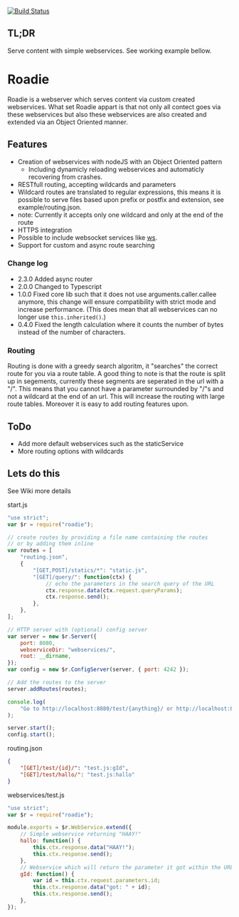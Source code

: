[![Build Status](https://travis-ci.org/blackshadev/Roadie.svg)](https://travis-ci.org/blackshadev/Roadie)

## TL;DR

Serve content with simple webservices. See working example bellow.

# Roadie

Roadie is a webserver which serves content via custom created webservices.
What set Roadie appart is that not only all contect goes via these webservices but also these webservices are also created and extended via an Object Oriented manner.

## Features

*   Creation of webservices with nodeJS with an Object Oriented pattern
    *   Including dynamicly reloading webservices and automaticly recovering from crashes.
*   RESTfull routing, accepting wildcards and parameters
*   Wildcard routes are translated to regular expressions, this means it is possible to serve files based upon prefix or postfix and extension, see example/routing.json.
*   note: Currently it accepts only one wildcard and only at the end of the route
*   HTTPS integration
*   Possible to include websocket services like [ws](https://github.com/websockets/ws).
*   Support for custom and async route searching

### Change log

*   2.3.0 Added async router
*   2.0.0 Changed to Typescript
*   1.0.0 Fixed core lib such that it does not use arguments.caller.callee anymore, this change will ensure compatibility with strict mode and increase performance. (This does mean that all webservices can no longer use `this.inherited()`.)
*   0.4.0 Fixed the length calculation where it counts the number of bytes instead of the number of characters.

### Routing

Routing is done with a greedy search algoritm, it "searches" the correct route for you via a route
table. A good thing to note is that the route is split up in segements,
currently these segments are seperated in the url with a "/". This means
that you cannot have a parameter surrounded by "/"s and not a wildcard at the
end of an url. This will increase the routing with large route tables. Moreover it is easy to add routing features upon.

## ToDo

*   Add more default webservices such as the staticService
*   More routing options with wildcards

## Lets do this

See Wiki more details

start.js

```javascript
"use strict";
var $r = require("roadie");

// create routes by providing a file name containing the routes
// or by adding them inline
var routes = [
    "routing.json",
    {
        "[GET,POST]/statics/*": "static.js",
        "[GET]/query/": function(ctx) {
            // echo the parameters in the search query of the URL
            ctx.response.data(ctx.request.queryParams);
            ctx.response.send();
        },
    },
];

// HTTP server with (optional) config server
var server = new $r.Server({
    port: 8080,
    webserviceDir: "webservices/",
    root: __dirname,
});
var config = new $r.ConfigServer(server, { port: 4242 });

// Add the routes to the server
server.addRoutes(routes);

console.log(
    "Go to http://localhost:8080/test/{anything}/ or http://localhost:8080/statics/test.html",
);

server.start();
config.start();
```

routing.json

```json
{
    "[GET]/test/{id}/": "test.js:gId",
    "[GET]/test/hallo/": "test.js:hallo"
}
```

webservices/test.js

```javascript
"use strict";
var $r = require("roadie");

module.exports = $r.WebService.extend({
    // Simple webservice returning "HAAY!"
    hallo: function() {
        this.ctx.response.data("HAAY!");
        this.ctx.response.send();
    },
    // Webservice which will return the parameter it got within the URL.
    gId: function() {
        var id = this.ctx.request.parameters.id;
        this.ctx.response.data("got: " + id);
        this.ctx.response.send();
    },
});
```
